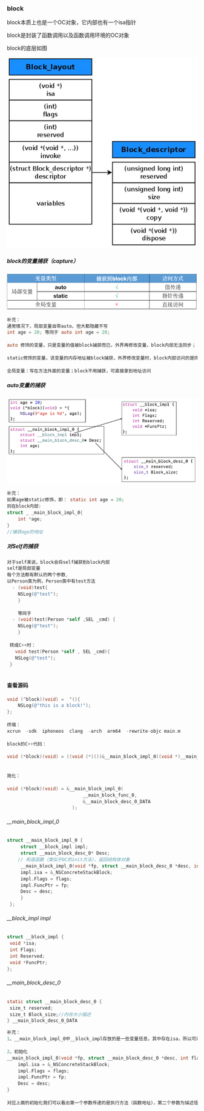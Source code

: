 

### block

block本质上也是一个OC对象，它内部也有一个isa指针

block是封装了函数调用以及函数调用环境的OC对象

block的底层如图

![](img/block01.png)

##### block的变量捕获（capture）

![](img/block变量捕获.png)

```objective-c
补充：
通常情况下，局部变量自带auto，但大都隐藏不写
int age = 20; 等同于 auto int age = 20;

auto 修饰的变量，只是变量的值被block捕获而已，外界再修改变量，block内部无法同步；

static修饰的变量，该变量的内存地址被block捕获，外界修改变量时，block内部访问的是同一地址，所以也会被修改

全局变量：写在方法外面的变量；block不用捕获，可直接拿到地址访问
```

##### auto变量的捕获

![](img/auto变量捕获.png)

```objective-c
补充：
如果age被static修饰，即： static int age = 20;
则在block内部:
struct _ _main_block_impl_0{
    int *age;
}
//捕获age的地址
```

##### 对Self的捕获

```objective-c
对于self来说，block会将self捕获到block内部
self是局部变量
每个方法都有默认的两个参数,
以Person类为例，Person类中有test方法
  - (void)test{
  	NSLog(@"test");
	}

	等同于
  - (void)test(Person *self ,SEL _cmd) {
  	NSLog(@"test");
	}

 转成C++时：
   void test(Person *self , SEL _cmd){
   NSLog(@"test");
 }
 
```



#### 查看源码

```objective-c
void (^block)(void) =  ^(){
    NSLog(@"this is a block!");
};

终端：
xcrun  -sdk  iphoneos  clang  -arch  arm64  -rewrite-objc main.m

block的C++代码：
  
void (*block)(void) = ((void (*)())&__main_block_impl_0((void *)__main_block_func_0, &__main_block_desc_0_DATA));


简化：

void (*block)(void) = &__main_block_impl_0(
                            __main_block_func_0,
                            &__main_block_desc_0_DATA
                        );
```

###### __main_block_impl_0

```objective-c
struct __main_block_impl_0 {
     struct __block_impl impl;
     struct __main_block_desc_0* Desc;
    // 构造函数（类似于OC的init方法），返回结构体对象
     __main_block_impl_0(void *fp, struct __main_block_desc_0 *desc, int flags=0) {
     impl.isa = &_NSConcreteStackBlock;
     impl.Flags = flags;
     impl.FuncPtr = fp;
     Desc = desc;
     }
 };
```

###### __block_impl impl

```objective-c
struct __block_impl {
 void *isa;
 int Flags;
 int Reserved;
 void *FuncPtr;
};
```

###### __main_block_desc_0

```objective-c
static struct __main_block_desc_0 {
 size_t reserved;
 size_t Block_size;//内存大小描述
} __main_block_desc_0_DATA
```

```objective-c
补充：
1、__main_block_impl_0中__block_impl存放的是一些变量信息，其中存在isa，所以可以判断block的本质其实就是OC对象

2、初始化
__main_block_impl_0(void *fp, struct __main_block_desc_0 *desc, int flags=0) {
    impl.isa = &_NSConcreteStackBlock;
    impl.Flags = flags;
    impl.FuncPtr = fp;
    Desc = desc;
}

对应上面的初始化我们可以看出第一个参数传递的是执行方法（函数地址），第二个参数为描述信息
```

